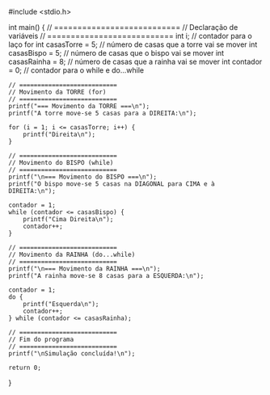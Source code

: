 #include <stdio.h>

int main() {
    // ===========================
    // Declaração de variáveis
    // ===========================
    int i;                 // contador para o laço for
    int casasTorre = 5;    // número de casas que a torre vai se mover
    int casasBispo = 5;    // número de casas que o bispo vai se mover
    int casasRainha = 8;   // número de casas que a rainha vai se mover
    int contador = 0;      // contador para o while e do...while

    // ===========================
    // Movimento da TORRE (for)
    // ===========================
    printf("=== Movimento da TORRE ===\n");
    printf("A torre move-se 5 casas para a DIREITA:\n");

    for (i = 1; i <= casasTorre; i++) {
        printf("Direita\n");
    }

    // ===========================
    // Movimento do BISPO (while)
    // ===========================
    printf("\n=== Movimento do BISPO ===\n");
    printf("O bispo move-se 5 casas na DIAGONAL para CIMA e à DIREITA:\n");

    contador = 1;
    while (contador <= casasBispo) {
        printf("Cima Direita\n");
        contador++;
    }

    // ===========================
    // Movimento da RAINHA (do...while)
    // ===========================
    printf("\n=== Movimento da RAINHA ===\n");
    printf("A rainha move-se 8 casas para a ESQUERDA:\n");

    contador = 1;
    do {
        printf("Esquerda\n");
        contador++;
    } while (contador <= casasRainha);

    // ===========================
    // Fim do programa
    // ===========================
    printf("\nSimulação concluída!\n");

    return 0;
}
